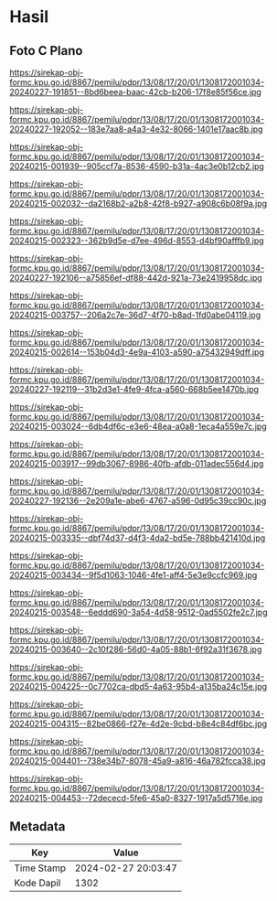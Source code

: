 # Hasil

## Foto C Plano

https://sirekap-obj-formc.kpu.go.id/8867/pemilu/pdpr/13/08/17/20/01/1308172001034-20240227-191851--8bd6beea-baac-42cb-b206-17f8e85f56ce.jpg

https://sirekap-obj-formc.kpu.go.id/8867/pemilu/pdpr/13/08/17/20/01/1308172001034-20240227-192052--183e7aa8-a4a3-4e32-8066-1401e17aac8b.jpg

https://sirekap-obj-formc.kpu.go.id/8867/pemilu/pdpr/13/08/17/20/01/1308172001034-20240215-001939--905ccf7a-8536-4590-b31a-4ac3e0b12cb2.jpg

https://sirekap-obj-formc.kpu.go.id/8867/pemilu/pdpr/13/08/17/20/01/1308172001034-20240215-002032--da2168b2-a2b8-42f8-b927-a908c6b08f9a.jpg

https://sirekap-obj-formc.kpu.go.id/8867/pemilu/pdpr/13/08/17/20/01/1308172001034-20240215-002323--362b9d5e-d7ee-496d-8553-d4bf90afffb9.jpg

https://sirekap-obj-formc.kpu.go.id/8867/pemilu/pdpr/13/08/17/20/01/1308172001034-20240227-192106--a75856ef-df88-442d-921a-73e2419958dc.jpg

https://sirekap-obj-formc.kpu.go.id/8867/pemilu/pdpr/13/08/17/20/01/1308172001034-20240215-003757--206a2c7e-36d7-4f70-b8ad-1fd0abe04119.jpg

https://sirekap-obj-formc.kpu.go.id/8867/pemilu/pdpr/13/08/17/20/01/1308172001034-20240215-002614--153b04d3-4e9a-4103-a590-a75432949dff.jpg

https://sirekap-obj-formc.kpu.go.id/8867/pemilu/pdpr/13/08/17/20/01/1308172001034-20240227-192119--31b2d3e1-4fe9-4fca-a560-668b5ee1470b.jpg

https://sirekap-obj-formc.kpu.go.id/8867/pemilu/pdpr/13/08/17/20/01/1308172001034-20240215-003024--6db4df6c-e3e6-48ea-a0a8-1eca4a559e7c.jpg

https://sirekap-obj-formc.kpu.go.id/8867/pemilu/pdpr/13/08/17/20/01/1308172001034-20240215-003917--99db3067-8986-40fb-afdb-011adec556d4.jpg

https://sirekap-obj-formc.kpu.go.id/8867/pemilu/pdpr/13/08/17/20/01/1308172001034-20240227-192136--2e209a1e-abe6-4767-a596-0d95c39cc90c.jpg

https://sirekap-obj-formc.kpu.go.id/8867/pemilu/pdpr/13/08/17/20/01/1308172001034-20240215-003335--dbf74d37-d4f3-4da2-bd5e-788bb421410d.jpg

https://sirekap-obj-formc.kpu.go.id/8867/pemilu/pdpr/13/08/17/20/01/1308172001034-20240215-003434--9f5d1063-1046-4fe1-aff4-5e3e9ccfc969.jpg

https://sirekap-obj-formc.kpu.go.id/8867/pemilu/pdpr/13/08/17/20/01/1308172001034-20240215-003548--6eddd690-3a54-4d58-9512-0ad5502fe2c7.jpg

https://sirekap-obj-formc.kpu.go.id/8867/pemilu/pdpr/13/08/17/20/01/1308172001034-20240215-003640--2c10f286-56d0-4a05-88b1-6f92a31f3678.jpg

https://sirekap-obj-formc.kpu.go.id/8867/pemilu/pdpr/13/08/17/20/01/1308172001034-20240215-004225--0c7702ca-dbd5-4a63-95b4-a135ba24c15e.jpg

https://sirekap-obj-formc.kpu.go.id/8867/pemilu/pdpr/13/08/17/20/01/1308172001034-20240215-004315--82be0866-f27e-4d2e-9cbd-b8e4c84df6bc.jpg

https://sirekap-obj-formc.kpu.go.id/8867/pemilu/pdpr/13/08/17/20/01/1308172001034-20240215-004401--738e34b7-8078-45a9-a816-46a782fcca38.jpg

https://sirekap-obj-formc.kpu.go.id/8867/pemilu/pdpr/13/08/17/20/01/1308172001034-20240215-004453--72dececd-5fe6-45a0-8327-1917a5d5716e.jpg


## Metadata

| Key        | Value               |
| ---------- | ------------------- |
| Time Stamp | 2024-02-27 20:03:47 |
| Kode Dapil | 1302                |



